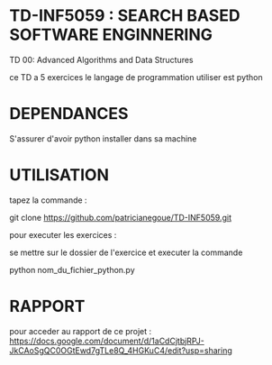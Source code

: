 # TD-INF5059 : SEARCH BASED SOFTWARE ENGINNERING 

TD 00: Advanced Algorithms and Data Structures

ce TD a 5 exercices 
le langage de programmation utiliser est python 

# DEPENDANCES

S'assurer d'avoir python installer dans sa machine 

# UTILISATION 

tapez la commande :

git clone https://github.com/patricianegoue/TD-INF5059.git


pour executer les exercices :

se mettre  sur le dossier de l'exercice et executer la commande

python nom_du_fichier_python.py


# RAPPORT

pour acceder au rapport de ce projet : https://docs.google.com/document/d/1aCdCjtbjRPJ-JkCAoSgQC0OGtEwd7gTLe8Q_4HGKuC4/edit?usp=sharing






